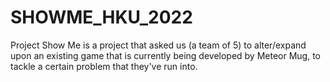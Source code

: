 # SHOWME_HKU_2022
Project Show Me is a project that asked us (a team of 5) to alter/expand upon an existing game that is currently being developed by Meteor Mug, to tackle a certain problem that they've run into.
